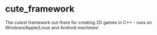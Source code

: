 # cute_framework
The *cutest* framework out there for creating 2D games in C++ - runs on Windows/Apple/Linux and Android machines!
